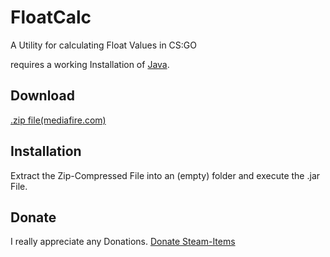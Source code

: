 # FloatCalc

A Utility for calculating Float Values in CS:GO

requires a working Installation of [Java](https://www.java.com/ "Get Java").

## Download

[.zip file(mediafire.com)](http://www.mediafire.com/file/nxmys257wf2vp2s/FloatCalc.zip "Download")

## Installation

Extract the Zip-Compressed File into an (empty) folder and execute the .jar File.

## Donate

I really appreciate any Donations.
[Donate Steam-Items](https://steamcommunity.com/tradeoffer/new/?partner=100988694&token=xPozS66M "Ciciboy1")
